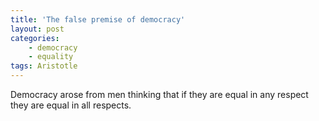 ```yaml
---
title: 'The false premise of democracy'
layout: post
categories:
    - democracy
    - equality
tags: Aristotle
---
```


Democracy arose from men thinking that if they are equal in any respect they are equal in all respects.